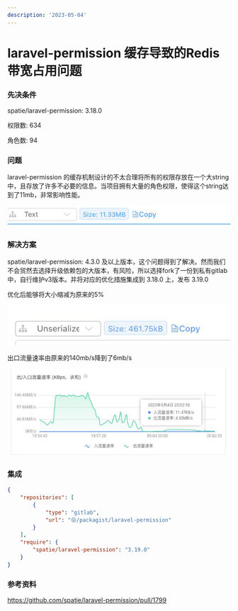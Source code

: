 ```yaml
---
description: '2023-05-04'
---
```


# laravel-permission 缓存导致的Redis带宽占用问题

### 先决条件

spatie/laravel-permission: 3.18.0

权限数: 634

角色数: 94

### 问题

laravel-permission 的缓存机制设计的不太合理将所有的权限存放在一个大string中，且存放了许多不必要的信息。当项目拥有大量的角色权限，使得这个string达到了11mb，非常影响性能。

![image](../assets/image%20(33).png)

### 解决方案

spatie/laravel-permission: 4.3.0 及以上版本，这个问题得到了解决。然而我们不会贸然去选择升级依赖包的大版本，有风险，所以选择fork了一份到私有gitlab中，自行维护v3版本。并将对应的优化措施集成到 3.18.0 上，发布 3.19.0

优化后能够将大小缩减为原来的5%

![image](../assets/image%20(34).png)

出口流量速率由原来的140mb/s降到了6mb/s

![image](../assets/image%20(35).png)

### 集成

```json
{
    "repositories": [
        {
            "type": "gitlab",
            "url": "😝/packagist/laravel-permission"
        }
    ],
    "require": {
        "spatie/laravel-permission": "3.19.0"
    }
}
```

### 参考资料

https://github.com/spatie/laravel-permission/pull/1799

